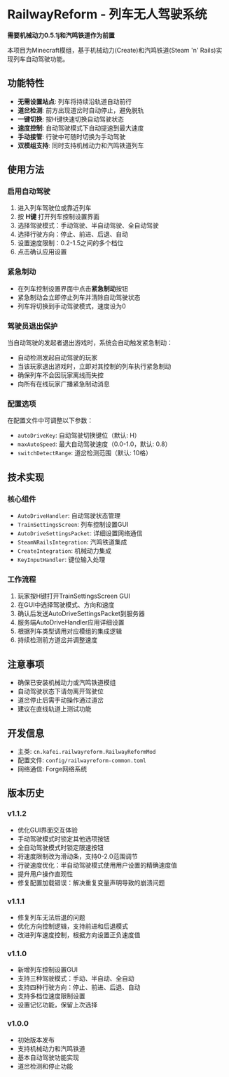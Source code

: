 # RailwayReform - 列车无人驾驶系统
**需要机械动力0.5.1j和汽鸣铁道作为前置**

本项目为Minecraft模组，基于机械动力(Create)和汽鸣铁道(Steam 'n' Rails)实现列车自动驾驶功能。

## 功能特性

- **无需设置站点**: 列车将持续沿轨道自动前行
- **道岔检测**: 前方出现道岔时自动停止，避免脱轨
- **一键切换**: 按H键快速切换自动驾驶状态
- **速度控制**: 自动驾驶模式下自动提速到最大速度
- **手动接管**: 行驶中可随时切换为手动驾驶
- **双模组支持**: 同时支持机械动力和汽鸣铁道列车

## 使用方法
### 启用自动驾驶
1. 进入列车驾驶位或靠近列车
2. 按 **H键** 打开列车控制设置界面
3. 选择驾驶模式：手动驾驶、半自动驾驶、全自动驾驶
4. 选择行驶方向：停止、前进、后退、自动
5. 设置速度限制：0.2-1.5之间的多个档位
6. 点击确认应用设置

### 紧急制动
- 在列车控制设置界面中点击**紧急制动**按钮
- 紧急制动会立即停止列车并清除自动驾驶状态
- 列车将切换到手动驾驶模式，速度设为0

### 驾驶员退出保护
当自动驾驶的发起者退出游戏时，系统会自动触发紧急制动：
- 自动检测发起自动驾驶的玩家
- 当该玩家退出游戏时，立即对其控制的列车执行紧急制动
- 确保列车不会因玩家离线而失控
- 向所有在线玩家广播紧急制动消息

### 配置选项
在配置文件中可调整以下参数：
- `autoDriveKey`: 自动驾驶切换键位（默认: H）
- `maxAutoSpeed`: 最大自动驾驶速度（0.0-1.0，默认: 0.8）
- `switchDetectRange`: 道岔检测范围（默认: 10格）

## 技术实现

### 核心组件
- `AutoDriveHandler`: 自动驾驶状态管理
- `TrainSettingsScreen`: 列车控制设置GUI
- `AutoDriveSettingsPacket`: 详细设置网络通信
- `SteamNRailsIntegration`: 汽鸣铁道集成
- `CreateIntegration`: 机械动力集成
- `KeyInputHandler`: 键位输入处理

### 工作流程
1. 玩家按H键打开TrainSettingsScreen GUI
2. 在GUI中选择驾驶模式、方向和速度
3. 确认后发送AutoDriveSettingsPacket到服务器
4. 服务端AutoDriveHandler应用详细设置
5. 根据列车类型调用对应模组的集成逻辑
6. 持续检测前方道岔并调整速度

## 注意事项

- 确保已安装机械动力或汽鸣铁道模组
- 自动驾驶状态下请勿离开驾驶位
- 道岔停止后需手动操作通过道岔
- 建议在直线轨道上测试功能

## 开发信息

- 主类: `cn.kafei.railwayreform.RailwayReformMod`
- 配置文件: `config/railwayreform-common.toml`
- 网络通信: Forge网络系统

## 版本历史

### v1.1.2
- 优化GUI界面交互体验
- 手动驾驶模式时锁定其他选项按钮
- 全自动驾驶模式时锁定限速按钮
- 将速度限制改为滑动条，支持0-2.0范围调节
- 行驶速度优化：半自动驾驶模式使用用户设置的精确速度值
- 提升用户操作直观性
- 修复配置加载错误：解决重复变量声明导致的崩溃问题

### v1.1.1
- 修复列车无法后退的问题
- 优化方向控制逻辑，支持前进和后退模式
- 改进列车速度控制，根据方向设置正负速度值

### v1.1.0
- 新增列车控制设置GUI
- 支持三种驾驶模式：手动、半自动、全自动
- 支持四种行驶方向：停止、前进、后退、自动
- 支持多档位速度限制设置
- 设置记忆功能，保留上次选择

### v1.0.0
- 初始版本发布
- 支持机械动力和汽鸣铁道
- 基本自动驾驶功能实现
- 道岔检测和停止功能
